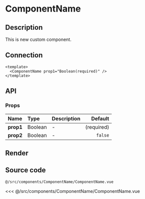 # ComponentName

## Description

This is new custom component.

## Connection

```vue
<template>
  <ComponentName prop1="Boolean(required)" />
</template>
```

## API

### Props
| **Name** | **Type** | **Description** | **Default** |
| :------- | :------- | :-------------- | ----------: |
| **prop1** | Boolean | - | (required) |
| **prop2** | Boolean | - | `false` |

## Render

<ComponentName :prop1="true" />

## Source code

<code class="code--path">@/src/components/ComponentName/ComponentName.vue</code>

<<< @/src/components/ComponentName/ComponentName.vue
